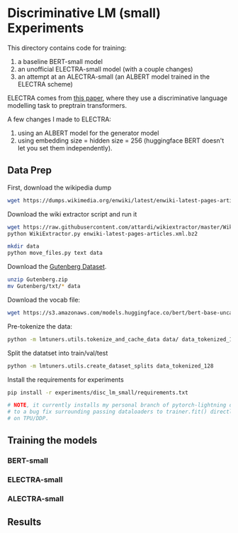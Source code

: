# Discriminative LM (small) Experiments

This directory contains code for training:

1. a baseline BERT-small model
2. an unofficial ELECTRA-small model (with a couple changes)
3. an attempt at an ALECTRA-small (an ALBERT model trained in the ELECTRA scheme)

ELECTRA comes from [this paper](https://openreview.net/pdf?id=r1xMH1BtvB),
where they use a discriminative language modelling task to preptrain transformers.

A few changes I made to ELECTRA:
1. using an ALBERT model for the generator model
2. using embedding size = hidden size = 256 (huggingface BERT doesn't let you set them independently).

## Data Prep

First, download the wikipedia dump

```sh
wget https://dumps.wikimedia.org/enwiki/latest/enwiki-latest-pages-articles.xml.bz2
```

Download the wiki extractor script and run it

```sh
wget https://raw.githubusercontent.com/attardi/wikiextractor/master/WikiExtractor.py
python WikiExtractor.py enwiki-latest-pages-articles.xml.bz2

mkdir data
python move_files.py text data
```

Download the [Gutenberg Dataset](https://web.eecs.umich.edu/~lahiri/gutenberg_dataset.html).

```sh
unzip Gutenberg.zip
mv Gutenberg/txt/* data
```

Download the vocab file:
```sh
wget https://s3.amazonaws.com/models.huggingface.co/bert/bert-base-uncased-vocab.txt
```

Pre-tokenize the data:
```sh
python -m lmtuners.utils.tokenize_and_cache_data data/ data_tokenized_128/ --tokenizer_path bert-base-uncased-vocab.txt --max_length=128 --n_sentences=40
```

Split the datatset into train/val/test
```sh
python -m lmtuners.utils.create_dataset_splits data_tokenized_128
```

Install the requirements for experiments
```sh
pip install -r experiments/disc_lm_small/requirements.txt

# NOTE, it currently installs my personal branch of pytorch-lightning due
# to a bug fix surrounding passing dataloaders to trainer.fit() directly
# on TPU/DDP.
```

## Training the models

### BERT-small

### ELECTRA-small

### ALECTRA-small

## Results